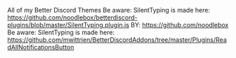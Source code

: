 All of my Better Discord Themes
Be aware: SilentTyping is made here: https://github.com/noodlebox/betterdiscord-plugins/blob/master/SilentTyping.plugin.js BY: https://github.com/noodlebox
Be aware: SilentTyping is made here: https://github.com/mwittrien/BetterDiscordAddons/tree/master/Plugins/ReadAllNotificationsButton
